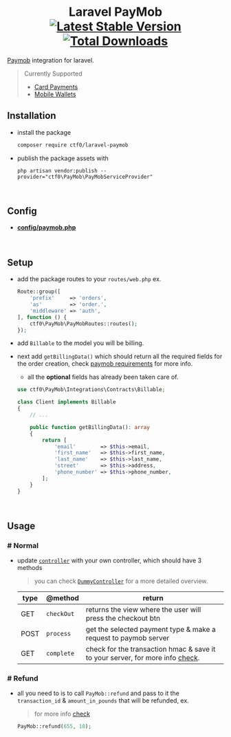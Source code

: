 <h1 align="center">
    Laravel PayMob
    <br>
    <a href="https://packagist.org/packages/ctf0/laravel-paymob"><img src="https://img.shields.io/packagist/v/ctf0/laravel-paymob.svg" alt="Latest Stable Version" /></a> <a href="https://packagist.org/packages/ctf0/laravel-paymob"><img src="https://img.shields.io/packagist/dt/ctf0/laravel-paymob.svg" alt="Total Downloads" /></a>
</h1>

[Paymob](https://paymob.com/en) integration for laravel.

> Currently Supported
>
> - [Card Payments](https://acceptdocs.paymobsolutions.com/docs/card-payments)
> - [Mobile Wallets](https://acceptdocs.paymobsolutions.com/docs/mobile-wallets)

## Installation

- install the package

    ```bash
    composer require ctf0/laravel-paymob
    ```

- publish the package assets with

    ```shell
    php artisan vendor:publish --provider="ctf0\PayMob\PayMobServiceProvider"
    ```

<br>

## Config

- [**config/paymob.php**](./src/config/paymob.php)

<br>

## Setup

- add the package routes to your `routes/web.php` ex.

    ```php
    Route::group([
        'prefix'     => 'orders',
        'as'         => 'order.',
        'middleware' => 'auth',
    ], function () {
        ctf0\PayMob\PayMobRoutes::routes();
    });
    ```

- add `Billable` to the model you will be billing.
- next add `getBillingData()` which should return all the required fields for the order creation, check [paymob requirements](https://acceptdocs.paymobsolutions.com/docs/accept-standard-redirect) for more info.
    + all the **optional** fields has already been taken care of.

    ```php
    use ctf0\PayMob\Integrations\Contracts\Billable;

    class Client implements Billable
    {
        // ...

        public function getBillingData(): array
        {
            return [
                'email'        => $this->email,
                'first_name'   => $this->first_name,
                'last_name'    => $this->last_name,
                'street'       => $this->address,
                'phone_number' => $this->phone_number,
            ];
        }
    }
    ```

<br>

## Usage

### # Normal

- update [`controller`](./src/config/paymob.php) with your own controller, which should have 3 methods
    > you can check [`DummyController`](./src/Controllers/DummyController.php) for a more detailed overview.

    | type | @method    | return                                                                                                                                                                           |
    | ---- | ---------- | -------------------------------------------------------------------------------------------------------------------------------------------------------------------------------- |
    | GET  | `checkOut` | returns the view where the user will press the checkout btn                                                                                                                      |
    | POST | `process`  | get the selected payment type & make a request to paymob server                                                                                                                  |
    | GET  | `complete` | check for the transaction hmac & save it to your server, for more info [check](https://acceptdocs.paymobsolutions.com/docs/transaction-callbacks#transaction-response-callback). |

### # Refund

- all you need to is to call `PayMob::refund` and pass to it the `transaction_id` & `amount_in_pounds` that will be refunded, ex.
    > for more info [check](https://acceptdocs.paymobsolutions.com/docs/refund-transaction)

    ```php
    PayMob::refund(655, 10);
    ```
